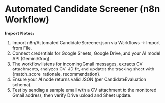 # Automated Candidate Screener (n8n Workflow)

**Import Notes:**
1. Import n8n/Automated Candidate Screener.json via Workflows → Import from File.
2. Connect credentials for Google Sheets, Google Drive, and your AI model API (Gemini/Groq).
3. The workflow listens for incoming Gmail messages, extracts CV attachments, analyzes CV–JD fit, and updates the tracking sheet with {match_score, rationale, recommendation}.
3. Ensure your AI node returns valid JSON (per CandidateEvaluation schema).
4. Test by sending a sample email with a CV attachment to the monitored Gmail address, then verify Drive upload and Sheet update.
